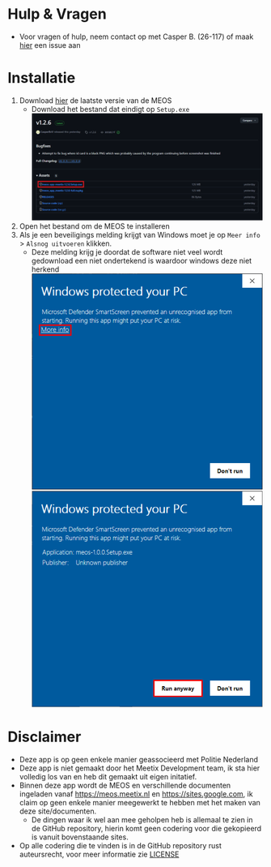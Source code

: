 # Hulp & Vragen
- Voor vragen of hulp, neem contact op met Casper B. (26-117) of maak [hier](https://github.com/CasperBvV/MEOS-App-Meetix/issues/new/choose) een issue aan

# Installatie

1. Download [hier](https://github.com/CasperBvV/MEOS-App-Meetix/releases/latest "Download pagina") de laatste versie van de MEOS
    - Download het bestand dat eindigt op `Setup.exe`
    ![Download pagina met setup bestand omcirkeld](setupFile.png)
2. Open het bestand om de MEOS te installeren
3. Als je een beveiligings melding krijgt van Windows moet je op `Meer info` > `Alsnog uitvoeren` klikken.  
    - Deze melding krijg je doordat de software niet veel wordt gedownload een niet ondertekend is waardoor windows deze niet herkend  
![Beveiligings Waarschuwing Windows 1](warning1.png)
![Beveiligings Waarschuwing Windows 2](warning2.png)

# Disclaimer
- Deze app is op geen enkele manier geassocieerd met Politie Nederland
- Deze app is niet gemaakt door het Meetix Development team, ik sta hier volledig los van en heb dit gemaakt uit eigen initatief.
- Binnen deze app wordt de MEOS en verschillende documenten ingeladen vanaf https://meos.meetix.nl en https://sites.google.com, ik claim op geen enkele manier meegewerkt te hebben met het maken van deze site/documenten.
    - De dingen waar ik wel aan mee geholpen heb is allemaal te zien in de GitHub repository, hierin komt geen codering voor die gekopieerd is vanuit bovenstaande sites.
- Op alle codering die te vinden is in de GitHub repository rust auteursrecht, voor meer informatie zie [LICENSE](LICENSE)
